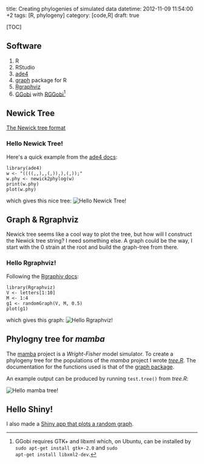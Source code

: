 title: Creating phylogenies of simulated data
datetime: 2012-11-09 11:54:00 +2
tags: [R, phylogeny]
category: [code,R]
draft: true

[TOC]

## Software

1. R
2. RStudio
3. [ade4](http://pbil.univ-lyon1.fr/ade4/home.php?lang=eng)
4. [graph](http://www.bioconductor.org/packages/release/bioc/html/graph.html) package for R
5. [Rgraphviz](http://www.bioconductor.org/packages/2.11/bioc/html/Rgraphviz.html)
6. [GGobi](http://www.ggobi.org/) with [RGGobi](http://www.ggobi.org/rggobi/)[^ggobi-install]

## Newick Tree

[The Newick tree format](http://evolution.genetics.washington.edu/phylip/newicktree.html)

### Hello Newick Tree!

Here's a quick example from the [ade4 docs](http://pbil.univ-lyon1.fr/ade4/ade4-html/newick2phylog.html):

	library(ade4)
	w <- "((((,,),,(,)),),(,));"
	w.phy <- newick2phylog(w)
	print(w.phy)
	plot(w.phy)

which gives this nice tree:
![Hello Newick Tree!](http://i.imgur.com/mkeRG.png)

## Graph & Rgraphviz

Newick tree seems like a cool way to plot the tree, but how will I construct the Newick tree string? I need something else. A graph could be the way, I start with the 0 strain at the root and build the graph-tree from there.

### Hello Rgraphviz!

Following the [Rgraphiv docs](http://www.bioconductor.org/packages/2.11/bioc/vignettes/Rgraphviz/inst/doc/Rgraphviz.pdf):

	library(Rgraphviz)
	V <- letters[1:10]
	M <- 1:4
	g1 <- randomGraph(V, M, 0.5)
	plot(g1)

which gives this graph:
![Hello Rgraphviz!](http://i.imgur.com/DE6L0.png)

## Phylogny tree for *mamba*

The [mamba](https://github.com/yoavram/mamba) project is a *Wright-Fisher* model simulator. To create a phylogeny tree for the populations of the *mamba* project I wrote [*tree.R*](https://github.com/yoavram/mamba/blob/master/tree.R). The documentation for the functions used is that of the [graph package](http://www.bioconductor.org/packages/release/bioc/html/graph.html).

An example output can be produced by running <code>test.tree()</code> from *tree.R*:

![Hello mamba tree!](http://i.imgur.com/YVKef.png)

## Hello Shiny!

I also made a [Shiny app that plots a random graph](https://gist.github.com/4045750).


[^ggobi-install]: GGobi requires GTK+ and libxml which, on Ubuntu, can be installed by <code>sudo apt-get install gtk+-2.0</code> and <code>sudo apt-get install libxml2-dev</code>.